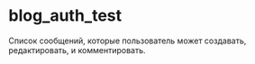 # blog_auth_test
Список сообщений, которые пользователь может создавать, редактировать, и комментировать.
